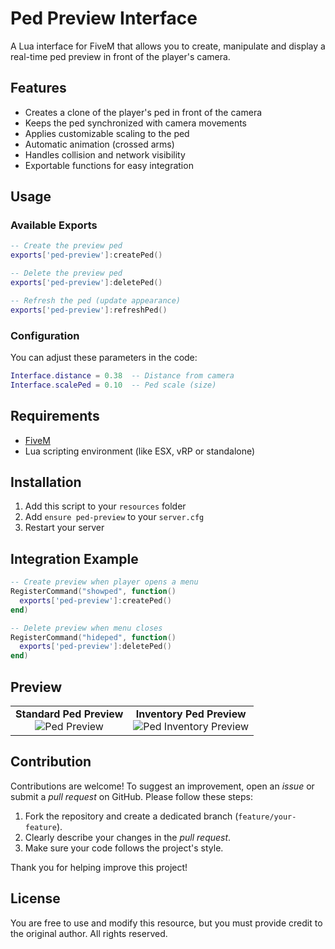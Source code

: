 # Ped Preview Interface

A Lua interface for FiveM that allows you to create, manipulate and display a real-time ped preview in front of the player's camera.

## Features

- Creates a clone of the player's ped in front of the camera
- Keeps the ped synchronized with camera movements
- Applies customizable scaling to the ped
- Automatic animation (crossed arms)
- Handles collision and network visibility
- Exportable functions for easy integration

## Usage

### Available Exports

```lua
-- Create the preview ped
exports['ped-preview']:createPed()

-- Delete the preview ped
exports['ped-preview']:deletePed()

-- Refresh the ped (update appearance)
exports['ped-preview']:refreshPed()
```

### Configuration

You can adjust these parameters in the code:

```lua
Interface.distance = 0.38  -- Distance from camera
Interface.scalePed = 0.10  -- Ped scale (size)
```

## Requirements

- [FiveM](https://fivem.net/)
- Lua scripting environment (like ESX, vRP or standalone)

## Installation

1. Add this script to your `resources` folder
2. Add `ensure ped-preview` to your `server.cfg`
3. Restart your server

## Integration Example

```lua
-- Create preview when player opens a menu
RegisterCommand("showped", function()
  exports['ped-preview']:createPed()
end)

-- Delete preview when menu closes
RegisterCommand("hideped", function()
  exports['ped-preview']:deletePed()
end)
```

## Preview

<table>
  <tr>
    <td align="center">
      <strong>Standard Ped Preview</strong><br>
      <img src="./assets/preview.gif" alt="Ped Preview"/>
    </td>
    <td align="center">
      <strong>Inventory Ped Preview</strong><br>
      <img src="./assets/preview_ox_inventory.gif" alt="Ped Inventory Preview"/>
    </td>
  </tr>
</table>


## Contribution

Contributions are welcome! To suggest an improvement, open an *issue* or submit a *pull request* on GitHub. Please follow these steps:

1. Fork the repository and create a dedicated branch (`feature/your-feature`).
2. Clearly describe your changes in the *pull request*.
3. Make sure your code follows the project's style.

Thank you for helping improve this project!

## License

You are free to use and modify this resource, but you must provide credit to the original author. All rights reserved.